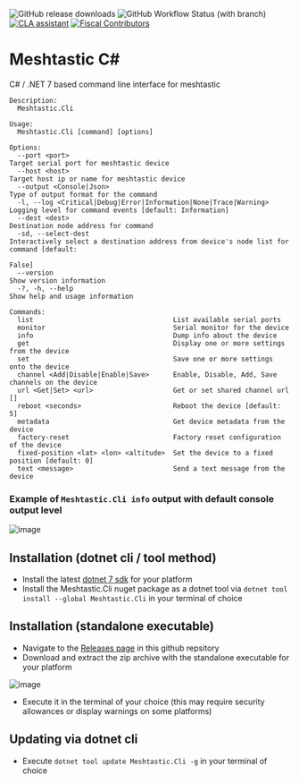 ![GitHub release downloads](https://img.shields.io/github/downloads/meshtastic/c-sharp/total)
![GitHub Workflow Status (with branch)](https://img.shields.io/github/actions/workflow/status/meshtastic/c-sharp/ci.yml?branch=master&label=CI)
[![CLA assistant](https://cla-assistant.io/readme/badge/meshtastic/c-sharp)](https://cla-assistant.io/meshtastic/c-sharp)
[![Fiscal Contributors](https://opencollective.com/meshtastic/tiers/badge.svg?label=Fiscal%20Contributors&color=deeppink)](https://opencollective.com/meshtastic/)

# Meshtastic C#
C# / .NET 7 based command line interface for meshtastic

```
Description:
  Meshtastic.Cli

Usage:
  Meshtastic.Cli [command] [options]

Options:
  --port <port>                                                    Target serial port for meshtastic device
  --host <host>                                                    Target host ip or name for meshtastic device
  --output <Console|Json>                                          Type of output format for the command
  -l, --log <Critical|Debug|Error|Information|None|Trace|Warning>  Logging level for command events [default: Information]
  --dest <dest>                                                    Destination node address for command
  -sd, --select-dest                                               Interactively select a destination address from device's node list for command [default:
                                                                   False]
  --version                                                        Show version information
  -?, -h, --help                                                   Show help and usage information

Commands:
  list                                   List available serial ports
  monitor                                Serial monitor for the device
  info                                   Dump info about the device
  get                                    Display one or more settings from the device
  set                                    Save one or more settings onto the device
  channel <Add|Disable|Enable|Save>      Enable, Disable, Add, Save channels on the device
  url <Get|Set> <url>                    Get or set shared channel url []
  reboot <seconds>                       Reboot the device [default: 5]
  metadata                               Get device metadata from the device
  factory-reset                          Factory reset configuration of the device
  fixed-position <lat> <lon> <altitude>  Set the device to a fixed position [default: 0]
  text <message>                         Send a text message from the device
```

### Example of `Meshtastic.Cli info` output with default console output level
![image](https://user-images.githubusercontent.com/9000580/210158789-96f2c61f-1ed6-4ea0-97e0-187a27e89bd6.png)

## Installation (dotnet cli / tool method)

* Install the latest [dotnet 7 sdk](https://dotnet.microsoft.com/en-us/download/dotnet/7.0) for your platform 
* Install the Meshtastic.Cli nuget package as a dotnet tool via `dotnet tool install --global Meshtastic.Cli` in your terminal of choice

## Installation (standalone executable)

* Navigate to the [Releases page](https://github.com/meshtastic/c-sharp/releases) in this github repsitory
* Download and extract the zip archive with the standalone executable for your platform

![image](https://user-images.githubusercontent.com/9000580/210138838-d3aced5e-1f5b-4881-9e4d-6677d7fc94ae.png)

* Execute it in the terminal of your choice (this may require security allowances or display warnings on some platforms)

## Updating via dotnet cli

* Execute `dotnet tool update Meshtastic.Cli -g` in your terminal of choice
